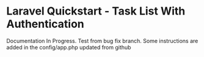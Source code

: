 # Laravel Quickstart - Task List With Authentication

Documentation In Progress.
Test from bug fix branch.
Some instructions are added in the config/app.php
updated from github
